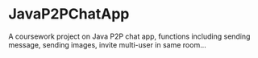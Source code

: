 JavaP2PChatApp
==============

A coursework project on Java P2P chat app, functions including sending message, sending images, invite multi-user in same room...
